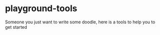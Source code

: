 # playground-tools
Someone you just want to write some doodle, here is a tools to help you to get started
